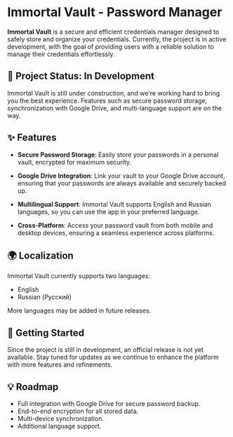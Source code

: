# Immortal Vault - Password Manager

**Immortal Vault** is a secure and efficient credentials manager designed to safely store and organize your credentials. Currently, the project is in active development, with the goal of providing users with a reliable solution to manage their credentials effortlessly.

## 🚧 Project Status: In Development
Immortal Vault is still under construction, and we're working hard to bring you the best experience. Features such as secure password storage, synchronization with Google Drive, and multi-language support are on the way.

## ✨ Features

- **Secure Password Storage**: Easily store your passwords in a personal vault, encrypted for maximum security.
  
- **Google Drive Integration**: Link your vault to your Google Drive account, ensuring that your passwords are always available and securely backed up.

- **Multilingual Support**: Immortal Vault supports English and Russian languages, so you can use the app in your preferred language.

- **Cross-Platform**: Access your password vault from both mobile and desktop devices, ensuring a seamless experience across platforms.

## 🌍 Localization
Immortal Vault currently supports two languages:
- English
- Russian (Русский)

More languages may be added in future releases.

## 🚀 Getting Started

Since the project is still in development, an official release is not yet available. Stay tuned for updates as we continue to enhance the platform with more features and refinements.

## 💡 Roadmap
- Full integration with Google Drive for secure password backup.
- End-to-end encryption for all stored data.
- Multi-device synchronization.
- Additional language support.

